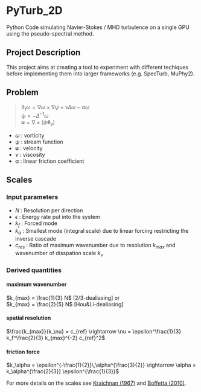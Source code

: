 # PyTurb_2D

Python Code simulating Navier-Stokes / MHD turbulence on a single GPU using the pseudo-spectral method.

## Project Description

This project aims at creating a tool to experiment with different techiques before implementing them into larger frameworks (e.g. SpecTurb, MuPhy2).

## Problem
> $\partial_t \omega = \nabla \omega \times \nabla \psi + \nu \Delta \omega - \alpha \omega$  
> $\psi = - \Delta^{-1} \omega$  
>$\mathbf{u} = \nabla \times ( \psi \mathbf{\hat{e}}_z )$ 

- $\omega$ : vorticity
- $\psi$ : stream function
- $\mathbf{u}$ : velocity
- $\nu$ : viscosity
- $\alpha$ : linear friction coefficient

## Scales

### Input parameters

- $N$ : Resolution per direction
- $\epsilon$ : Energy rate put into the system
- $k_f$ : Forced mode
- $k_\alpha$ : Smallest mode (integral scale) due to linear forcing restricting the inverse cascade
- $c_{res}$ : Ratio of maximum wavenumber due to resolution $k_{max}$ and wavenumber of disspation scale $k_\nu$

### Derived quantities

#### maximum wavenumber
$k_{max} = \frac{1}{3} N$ [2/3-dealiasing] or   
$k_{max} = \frac{2}{5} N$ [Hou&Li-dealiasing]

#### spatial resolution
$\frac{k_{max}}{k_\nu} = c_{ref} \rightarrow \nu =  \epsilon^\frac{1}{3} k_f^\frac{2}{3} k_{max}^{-2} c_{ref}^2$

#### friction force
$k_\alpha = \epsilon^{-\frac{1}{2}}\,\alpha^{\frac{3}{2}} \rightarrow \alpha = k_\alpha^{\frac{2}{3}} \epsilon^{\frac{1}{3}}$

For more details on the scales see [Kraichnan (1967)](papers/2D_NS/1967_Kraichnan.pdf) and 
[Boffetta (2010)](papers/2D_NS/2010_Boffetta.pdf).